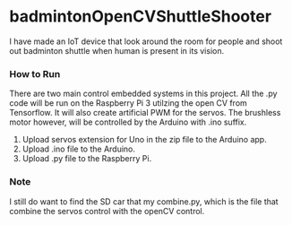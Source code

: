 # badmintonOpenCVShuttleShooter
I have made an IoT device that look around the room for people and shoot out badminton shuttle when human is present in its vision.

### How to Run
There are two main control embedded systems in this project. All the .py code will be run on the Raspberry Pi 3 utilzing the open CV from Tensorflow. It will also create artificial PWM for the servos. The brushless motor however, will be controlled by the Arduino with .ino suffix. 
1. Upload servos extension for Uno in the zip file to the Arduino app.
2. Upload .ino file to the Arduino.
3. Upload .py file to the Raspberry Pi.

### Note
I still do want to find the SD car that my combine.py, which is the file that combine the servos control with the openCV control.
